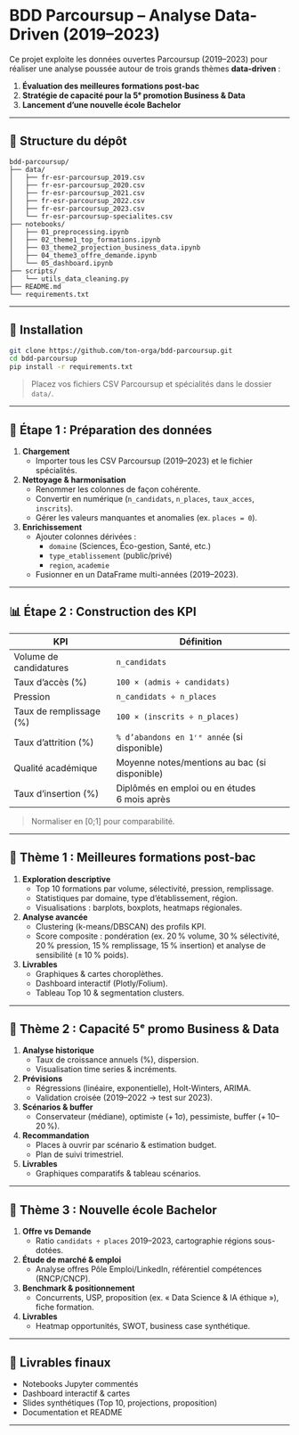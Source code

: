 # BDD Parcoursup – Analyse Data-Driven (2019–2023)

Ce projet exploite les données ouvertes Parcoursup (2019–2023) pour réaliser une analyse poussée autour de trois grands thèmes **data-driven** :

1. **Évaluation des meilleures formations post-bac**  
2. **Stratégie de capacité pour la 5ᵉ promotion Business & Data**  
3. **Lancement d’une nouvelle école Bachelor**

---

## 📂 Structure du dépôt

```
bdd-parcoursup/
├── data/                    
│   ├── fr-esr-parcoursup_2019.csv
│   ├── fr-esr-parcoursup_2020.csv
│   ├── fr-esr-parcoursup_2021.csv
│   ├── fr-esr-parcoursup_2022.csv
│   ├── fr-esr-parcoursup_2023.csv
│   └── fr-esr-parcoursup-specialites.csv
├── notebooks/               
│   ├── 01_preprocessing.ipynb
│   ├── 02_theme1_top_formations.ipynb
│   ├── 03_theme2_projection_business_data.ipynb
│   ├── 04_theme3_offre_demande.ipynb
│   └── 05_dashboard.ipynb
├── scripts/                 
│   └── utils_data_cleaning.py
├── README.md                
└── requirements.txt         
```

---

## 🚀 Installation

```bash
git clone https://github.com/ton-orga/bdd-parcoursup.git
cd bdd-parcoursup
pip install -r requirements.txt
```

> Placez vos fichiers CSV Parcoursup et spécialités dans le dossier `data/`.

---

## 🧹 Étape 1 : Préparation des données

1. **Chargement**  
   - Importer tous les CSV Parcoursup (2019–2023) et le fichier spécialités.  
2. **Nettoyage & harmonisation**  
   - Renommer les colonnes de façon cohérente.  
   - Convertir en numérique (`n_candidats`, `n_places`, `taux_acces`, `inscrits`).  
   - Gérer les valeurs manquantes et anomalies (ex. `places = 0`).  
3. **Enrichissement**  
   - Ajouter colonnes dérivées :  
     - `domaine` (Sciences, Éco-gestion, Santé, etc.)  
     - `type_etablissement` (public/privé)  
     - `region`, `academie`  
   - Fusionner en un DataFrame multi-années (2019–2023).

---

## 📊 Étape 2 : Construction des KPI

| KPI                        | Définition                                      |
|----------------------------|-------------------------------------------------|
| Volume de candidatures     | `n_candidats`                                   |
| Taux d’accès (%)           | `100 × (admis ÷ candidats)`                     |
| Pression                   | `n_candidats ÷ n_places`                        |
| Taux de remplissage (%)    | `100 × (inscrits ÷ n_places)`                   |
| Taux d’attrition (%)       | `% d’abandons en 1ʳᵉ année` (si disponible)     |
| Qualité académique         | Moyenne notes/mentions au bac (si disponible)   |
| Taux d’insertion (%)       | Diplômés en emploi ou en études 6 mois après    |

> Normaliser en [0;1] pour comparabilité.

---

## 🎯 Thème 1 : Meilleures formations post-bac

1. **Exploration descriptive**  
   - Top 10 formations par volume, sélectivité, pression, remplissage.  
   - Statistiques par domaine, type d’établissement, région.  
   - Visualisations : barplots, boxplots, heatmaps régionales.  
2. **Analyse avancée**  
   - Clustering (k-means/DBSCAN) des profils KPI.  
   - Score composite : pondération (ex. 20 % volume, 30 % sélectivité, 20 % pression, 15 % remplissage, 15 % insertion) et analyse de sensibilité (± 10 % poids).  
3. **Livrables**  
   - Graphiques & cartes choroplèthes.  
   - Dashboard interactif (Plotly/Folium).  
   - Tableau Top 10 & segmentation clusters.

---

## 🎯 Thème 2 : Capacité 5ᵉ promo Business & Data

1. **Analyse historique**  
   - Taux de croissance annuels (%), dispersion.  
   - Visualisation time series & incréments.  
2. **Prévisions**  
   - Régressions (linéaire, exponentielle), Holt-Winters, ARIMA.  
   - Validation croisée (2019–2022 → test sur 2023).  
3. **Scénarios & buffer**  
   - Conservateur (médiane), optimiste (+ 1σ), pessimiste, buffer (+ 10–20 %).  
4. **Recommandation**  
   - Places à ouvrir par scénario & estimation budget.  
   - Plan de suivi trimestriel.  
5. **Livrables**  
   - Graphiques comparatifs & tableau scénarios.

---

## 🎯 Thème 3 : Nouvelle école Bachelor

1. **Offre vs Demande**  
   - Ratio `candidats ÷ places` 2019–2023, cartographie régions sous-dotées.  
2. **Étude de marché & emploi**  
   - Analyse offres Pôle Emploi/LinkedIn, référentiel compétences (RNCP/CNCP).  
3. **Benchmark & positionnement**  
   - Concurrents, USP, proposition (ex. « Data Science & IA éthique »), fiche formation.  
4. **Livrables**  
   - Heatmap opportunités, SWOT, business case synthétique.

---

## 📑 Livrables finaux

- Notebooks Jupyter commentés  
- Dashboard interactif & cartes  
- Slides synthétiques (Top 10, projections, proposition)  
- Documentation et README  

---
